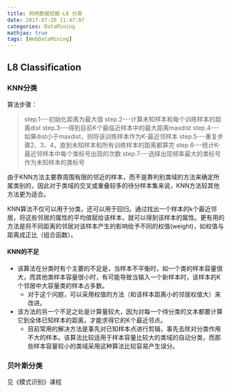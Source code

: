 ```yaml
---
title: 网络数据挖掘-L8 分类
date: 2017-07-26 11:47:07
categories: DataMining
mathjax: true
tags: [WebDataMining]
---
```

<!--more-->

## L8 Classification
### KNN分类
算法步骤：
>step.1---初始化距离为最大值
step.2---计算未知样本和每个训练样本的距离dist
step.3---得到目前K个最临近样本中的最大距离maxdist
step.4---如果dist小于maxdist，则将该训练样本作为K-最近邻样本
step.5---重复步骤2、3、4，直到未知样本和所有训练样本的距离都算完
step.6---统计K-最近邻样本中每个类标号出现的次数
step.7---选择出现频率最大的类标号作为未知样本的类标号

由于KNN方法主要靠周围有限的邻近的样本，而不是靠判别类域的方法来确定所属类别的，因此对于类域的交叉或重叠较多的待分样本集来说，KNN方法较其他方法更为适合。

KNN算法不仅可以用于分类，还可以用于回归。通过找出一个样本的k个最近邻居，将这些邻居的属性的平均值赋给该样本，就可以得到该样本的属性。更有用的方法是将不同距离的邻居对该样本产生的影响给予不同的权值(weight)，如权值与距离成正比（组合函数）。

#### KNN的不足
* 该算法在分类时有个主要的不足是，当样本不平衡时，如一个类的样本容量很大，而其他类样本容量很小时，有可能导致当输入一个新样本时，该样本的K个邻居中大容量类的样本占多数。     
    * 对于这个问题，可以采用权值的方法（和该样本距离小的邻居权值大）来改进。
* 该方法的另一个不足之处是计算量较大，因为对每一个待分类的文本都要计算它到全体已知样本的距离，才能求得它的K个最近邻点。
    * 目前常用的解决方法是事先对已知样本点进行剪辑，事先去除对分类作用不大的样本。该算法比较适用于样本容量比较大的类域的自动分类，而那些样本容量较小的类域采用这种算法比较容易产生误分。

### 贝叶斯分类
见《模式识别》课程
